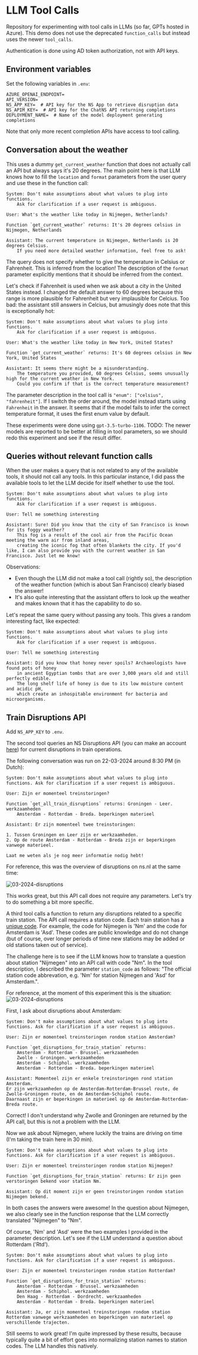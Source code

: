 # LLM Tool Calls

Repository for experimenting with tool calls in LLMs (so far, GPTs hosted in Azure).
This demo does not use the deprecated `function_calls` but instead uses the newer `tool_calls`.

Authentication is done using AD token authorization, not with API keys.

## Environment variables

Set the following variables in `.env`:

```
AZURE_OPENAI_ENDPOINT=
API_VERSION=
NS_APP_KEY=  # API key for the NS App to retrieve disruption data
NS_APIM_KEY=  # API key for the ChatNS API returning completions
DEPLOYMENT_NAME=  # Name of the model deployment generating completions
```

Note that only more recent completion APIs have access to tool calling.


## Conversation about the weather

This uses a dummy `get_current_weather` function that does not actually call an API but always says it's 20 degrees.
The main point here is that LLM knows how to fill the `location` and `format` parameters from the user query and use these in the function call:

```
System: Don't make assumptions about what values to plug into functions.
    Ask for clarification if a user request is ambiguous.

User: What's the weather like today in Nijmegen, Netherlands?

Function `get_current_weather` returns: It's 20 degrees celsius in Nijmegen, Netherlands

Assistant: The current temperature in Nijmegen, Netherlands is 20 degrees Celsius.
    If you need more detailed weather information, feel free to ask!
```

The query does not specify whether to give the temperature in Celsius or Fahrenheit.
This is inferred from the location!
The description of the `format` parameter explicitly mentions that it should be inferred from the context.

Let's check if Fahrenheit is used when we ask about a city in the United States instead.
I changed the default answer to 60 degrees because this range is more plausible for Fahrenheit but very implausible for Celcius.
Too bad: the assistant still answers in Celcius, but amusingly does note that this is exceptionally hot:

```
System: Don't make assumptions about what values to plug into functions.
    Ask for clarification if a user request is ambiguous.

User: What's the weather like today in New York, United States?

Function `get_current_weather` returns: It's 60 degrees celsius in New York, United States

Assistant: It seems there might be a misunderstanding.
    The temperature you provided, 60 degrees Celsius, seems unusually high for the current weather in New York.
    Could you confirm if that is the correct temperature measurement?
```

The parameter description in the tool call is `"enum": ["celsius", "fahrenheit"]`.
If I switch the order around, the model instead starts using `Fahrenheit` in the answer.
It seems that if the model fails to infer the correct temperature format, it uses the first enum value by default.

These experiments were done using `gpt-3.5-turbo-1106`.
TODO: The newer models are reported to be better at filling in tool parameters, so we should redo this experiment and see if the result differ.

## Queries without relevant function calls

When the user makes a query that is not related to any of the available tools, it should not call any tools.
In this particular instance, I did pass the available tools to let the LLM decide for itself whether to use the tool.

```
System: Don't make assumptions about what values to plug into functions.
    Ask for clarification if a user request is ambiguous.

User: Tell me something interesting

Assistant: Sure! Did you know that the city of San Francisco is known for its foggy weather?
    This fog is a result of the cool air from the Pacific Ocean meeting the warm air from inland areas,
    creating the iconic fog that often blankets the city. If you'd like, I can also provide you with the current weather in San Francisco. Just let me know!
```

Observations:

- Even though the LLM did not make a tool call (rightly so), the description of the weather function (which is about San Francisco) clearly biased the answer!
- It's also quite interesting that the assistant offers to look up the weather and makes known that it has the capability to do so.

Let's repeat the same query without passing any tools.
This gives a random interesting fact, like expected:

```
System: Don't make assumptions about what values to plug into functions.
    Ask for clarification if a user request is ambiguous.

User: Tell me something interesting

Assistant: Did you know that honey never spoils? Archaeologists have found pots of honey
    in ancient Egyptian tombs that are over 3,000 years old and still perfectly edible.
    The long shelf life of honey is due to its low moisture content and acidic pH,
    which create an inhospitable environment for bacteria and microorganisms.
```

## Train Disruptions API

Add `NS_APP_KEY` to `.env`.

The second tool queries an NS Disruptions API (you can make an account [here](https://apiportal.ns.nl/)) for current disruptions in train operations.

The following conversation was run on 22-03-2024 around 8:30 PM (in Dutch):

```
System: Don't make assumptions about what values to plug into functions. Ask for clarification if a user request is ambiguous.

User: Zijn er momenteel treinstoringen?

Function `get_all_train_disruptions` returns: Groningen - Leer. werkzaamheden
    Amsterdam - Rotterdam - Breda. beperkingen materieel

Assistant: Er zijn momenteel twee treinstoringen:

1. Tussen Groningen en Leer zijn er werkzaamheden.
2. Op de route Amsterdam - Rotterdam - Breda zijn er beperkingen vanwege materieel.

Laat me weten als je nog meer informatie nodig hebt!
```

For reference, this was the overview of disruptions on ns.nl at the same time:

![03-2024-disruptions]( data/22-03-2024-disruptions.png )

This works great, but this API call does not require any parameters.
Let's try to do something a bit more specific.

A third tool calls a function to return any disruptions related to a specific train station.
The API call requires a station code.
Each train station has a [unique code](https://wiki.ovinnederland.nl/wiki/Lijst_van_verkortingen_van_treinstations).
For example, the code for Nijmegen is 'Nm' and the code for Amsterdam is 'Asd'.
These codes are public knowledge and do not change (but of course, over longer periods of time new stations may be added or old stations taken out of service).

The challenge here is to see if the LLM knows how to translate a question about station "Nijmegen" into an API call with code "Nm".
In the tool description, I described the parameter `station_code` as follows: "The official station code abbrevation, e.g. 'Nm' for station Nijmegen and 'Asd' for Amsterdam.".

For reference, at the moment of this experiment this is the situation:
![03-2024-disruptions]( data/24-03-2024-disruptions.png )

First, I ask about disruptions about Amsterdam:

```
System: Don't make assumptions about what values to plug into functions. Ask for clarification if a user request is ambiguous.

User: Zijn er momenteel treinstoringen rondom station Amsterdam?

Function `get_disruptions_for_train_station` returns:
    Amsterdam - Rotterdam - Brussel. werkzaamheden
    Zwolle - Groningen. werkzaamheden
    Amsterdam - Schiphol. werkzaamheden
    Amsterdam - Rotterdam - Breda. beperkingen materieel

Assistant: Momenteel zijn er enkele treinstoringen rond station Amsterdam.
Er zijn werkzaamheden op de Amsterdam-Rotterdam-Brussel route, de Zwolle-Groningen route, en de Amsterdam-Schiphol route.
Daarnaast zijn er beperkingen in materieel op de Amsterdam-Rotterdam-Breda route.
```

Correct!
I don't understand why Zwolle and Groningen are returned by the API call, but this is not a problem with the LLM.

Now we ask about Nijmegen, where luckily the trains are driving on time (I'm taking the train here in 30 min).

```
System: Don't make assumptions about what values to plug into functions. Ask for clarification if a user request is ambiguous.

User: Zijn er momenteel treinstoringen rondom station Nijmegen?

Function `get_disruptions_for_train_station` returns: Er zijn geen verstoringen bekend voor station Nm.

Assistant: Op dit moment zijn er geen treinstoringen rondom station Nijmegen bekend.
```

In both cases the answers were awesome!
In the question about Nijmegen, we also clearly see in the function response that the LLM correctly translated "Nijmegen" to "Nm".

Of course, 'Nm' and 'Asd' were the two examples I provided in the parameter description.
Let's see if the LLM understand a question about Rotterdam ('Rtd').

```
System: Don't make assumptions about what values to plug into functions. Ask for clarification if a user request is ambiguous.

User: Zijn er momenteel treinstoringen rondom station Rotterdam?

Function `get_disruptions_for_train_station` returns:
    Amsterdam - Rotterdam - Brussel. werkzaamheden
    Amsterdam - Schiphol. werkzaamheden
    Den Haag - Rotterdam - Dordrecht. werkzaamheden
    Amsterdam - Rotterdam - Breda. beperkingen materieel

Assistant: Ja, er zijn momenteel treinstoringen rondom station Rotterdam vanwege werkzaamheden en beperkingen van materieel op verschillende trajecten.
```

Still seems to work great!
I'm quite impressed by these results, because typically quite a bit of effort goes into normalizing station names to station codes.
The LLM handles this natively.
